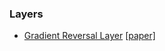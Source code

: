 ### Layers
* [Gradient Reversal Layer](https://github.com/michetonu/gradient_reversal_keras_tf) [[paper]](http://jmlr.org/papers/volume17/15-239/15-239.pdf)
